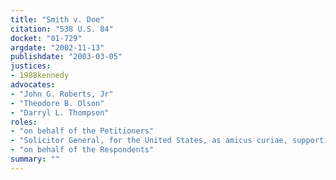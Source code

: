 ```yaml
---
title: "Smith v. Doe"
citation: "538 U.S. 84"
docket: "01-729"
argdate: "2002-11-13"
publishdate: "2003-03-05"
justices:
- 1988kennedy
advocates:
- "John G. Roberts, Jr"
- "Theodore B. Olson"
- "Darryl L. Thompson"
roles:
- "on behalf of the Petitioners"
- "Solicitor General, for the United States, as amicus curiae, supporting the Petitioners"
- "on behalf of the Respondents"
summary: ""
---
```


